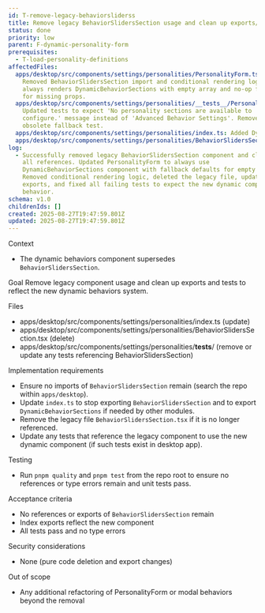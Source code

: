 ```yaml
---
id: T-remove-legacy-behaviorsliderss
title: Remove legacy BehaviorSlidersSection usage and clean up exports/tests
status: done
priority: low
parent: F-dynamic-personality-form
prerequisites:
  - T-load-personality-definitions
affectedFiles:
  apps/desktop/src/components/settings/personalities/PersonalityForm.tsx:
    Removed BehaviorSlidersSection import and conditional rendering logic. Now
    always renders DynamicBehaviorSections with empty array and no-op fallbacks
    for missing props.
  apps/desktop/src/components/settings/personalities/__tests__/PersonalityForm.test.tsx:
    Updated tests to expect 'No personality sections are available to
    configure.' message instead of 'Advanced Behavior Settings'. Removed one
    obsolete fallback test.
  apps/desktop/src/components/settings/personalities/index.ts: Added DynamicBehaviorSections export to component barrel file.
  apps/desktop/src/components/settings/personalities/BehaviorSlidersSection.tsx: Deleted legacy component file as it's no longer used anywhere.
log:
  - Successfully removed legacy BehaviorSlidersSection component and cleaned up
    all references. Updated PersonalityForm to always use
    DynamicBehaviorSections component with fallback defaults for empty sections.
    Removed conditional rendering logic, deleted the legacy file, updated
    exports, and fixed all failing tests to expect the new dynamic component
    behavior.
schema: v1.0
childrenIds: []
created: 2025-08-27T19:47:59.801Z
updated: 2025-08-27T19:47:59.801Z
---
```


Context

- The dynamic behaviors component supersedes `BehaviorSlidersSection`.

Goal
Remove legacy component usage and clean up exports and tests to reflect the new dynamic behaviors system.

Files

- apps/desktop/src/components/settings/personalities/index.ts (update)
- apps/desktop/src/components/settings/personalities/BehaviorSlidersSection.tsx (delete)
- apps/desktop/src/components/settings/personalities/**tests**/ (remove or update any tests referencing BehaviorSlidersSection)

Implementation requirements

- Ensure no imports of `BehaviorSlidersSection` remain (search the repo within `apps/desktop`).
- Update `index.ts` to stop exporting `BehaviorSlidersSection` and to export `DynamicBehaviorSections` if needed by other modules.
- Remove the legacy file `BehaviorSlidersSection.tsx` if it is no longer referenced.
- Update any tests that reference the legacy component to use the new dynamic component (if such tests exist in desktop app).

Testing

- Run `pnpm quality` and `pnpm test` from the repo root to ensure no references or type errors remain and unit tests pass.

Acceptance criteria

- No references or exports of `BehaviorSlidersSection` remain
- Index exports reflect the new component
- All tests pass and no type errors

Security considerations

- None (pure code deletion and export changes)

Out of scope

- Any additional refactoring of PersonalityForm or modal behaviors beyond the removal
